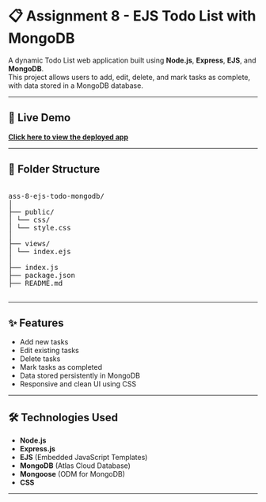 # 📋 Assignment 8 - EJS Todo List with MongoDB

A dynamic Todo List web application built using **Node.js**, **Express**, **EJS**, and **MongoDB**.  
This project allows users to add, edit, delete, and mark tasks as complete, with data stored in a MongoDB database.

---

## 🚀 Live Demo
[**Click here to view the deployed app**](https://ass-8-ejs-todo-mongo.onrender.com/)

---


## 📁 Folder Structure

<pre> 
ass-8-ejs-todo-mongodb/
│
├── public/
│ └── css/
│ └── style.css
│
├── views/
│ └── index.ejs
│
├── index.js
├── package.json
├── README.md
 </pre>


---

## ✨ Features
- Add new tasks
- Edit existing tasks
- Delete tasks
- Mark tasks as completed
- Data stored persistently in MongoDB
- Responsive and clean UI using CSS

---

## 🛠️ Technologies Used
- **Node.js**
- **Express.js**
- **EJS** (Embedded JavaScript Templates)
- **MongoDB** (Atlas Cloud Database)
- **Mongoose** (ODM for MongoDB)
- **CSS**

---

